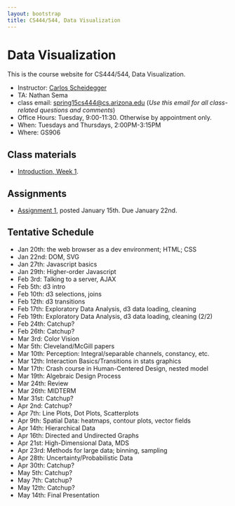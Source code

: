 ```yaml
---
layout: bootstrap
title: CS444/544, Data Visualization
---
```


# Data Visualization

This is the course website for CS444/544, Data Visualization.

* Instructor: [Carlos Scheidegger](http://cscheid.net)
* TA: Nathan Sema
* class email:
  [spring15cs444@cs.arizona.edu](mailto:spring15cs444@cs.arizona.edu)
  (*Use this email for all class-related questions and comments*)
* Office Hours: Tuesday, 9:00-11:30. Otherwise by appointment only.
* When: Tuesdays and Thursdays, 2:00PM-3:15PM
* Where: GS906

## Class materials

* [Introduction, Week 1](lectures/week1.html).

## Assignments

* [Assignment 1](assignment_1.html), posted January 15th. Due January
  22nd.

## Tentative Schedule

* Jan 20th: the web browser as a dev environment; HTML; CSS
* Jan 22nd: DOM, SVG
* Jan 27th: Javascript basics
* Jan 29th: Higher-order Javascript
* Feb 3rd: Talking to a server, AJAX
* Feb 5th: d3 intro
* Feb 10th: d3 selections, joins
* Feb 12th: d3 transitions
* Feb 17th: Exploratory Data Analysis, d3 data loading, cleaning
* Feb 19th: Exploratory Data Analysis, d3 data loading, cleaning (2/2)
* Feb 24th: Catchup?
* Feb 26th: Catchup?
* Mar 3rd: Color Vision
* Mar 5th: Cleveland/McGill papers
* Mar 10th: Perception: Integral/separable channels, constancy, etc.
* Mar 12th: Interaction Basics/Transitions in stats graphics
* Mar 17th: Crash course in Human-Centered Design, nested model
* Mar 19th: Algebraic Design Process
* Mar 24th: Review
* Mar 26th: MIDTERM
* Mar 31st: Catchup?
* Apr 2nd: Catchup?
* Apr 7th: Line Plots, Dot Plots, Scatterplots
* Apr 9th: Spatial Data: heatmaps, contour plots, vector fields
* Apr 14th: Hierarchical Data
* Apr 16th: Directed and Undirected Graphs
* Apr 21st: High-Dimensional Data, MDS
* Apr 23rd: Methods for large data; binning, sampling
* Apr 28th: Uncertainty/Probabilistic Data
* Apr 30th: Catchup?
* May 5th: Catchup?
* May 7th: Catchup?
* May 12th: Catchup?
* May 14th: Final Presentation


